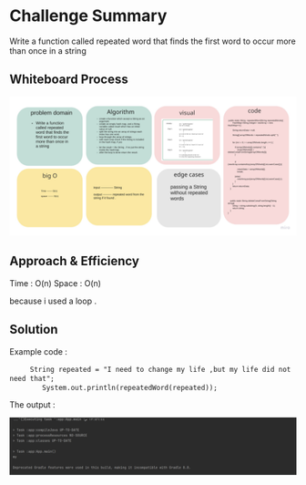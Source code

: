 # Challenge Summary

Write a function called repeated word that finds the first word to occur more than once in a string

## Whiteboard Process

![board](hashmap.jpg)

## Approach & Efficiency

Time : O(n)
Space : O(n)

 because i used a loop .

## Solution

Example code :

```
     String repeated = "I need to change my life ,but my life did not need that";
        System.out.println(repeatedWord(repeated));
```
The output :

![output](output.jpg)
